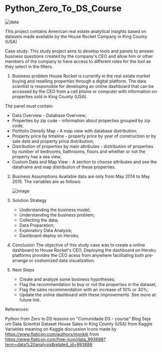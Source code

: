 # Python_Zero_To_DS_Course

   ![data](https://user-images.githubusercontent.com/87772120/128518463-2740734f-39de-4200-9b19-526be2dc1336.png)



This project contains American real estate analytical insights based on datasets made available by the House Rocket Company in King County (USA)

Case study:
This study project aims to develop tools and panels to answer business questions created by the company's CEO and allow him or other members of the company to have access to different roles for the tool as they select in the filters.

1. Business problem
  House Rocket is currently in the real estate market buying and reselling properties through a digital platform. The data scientist is responsible for developing an online dashboard that can be accessed by the CEO from a cell phone or computer with information on properties sold in King County (USA).

  The panel must contain:

  - Data Overview - Database Overview;
  - Properties by zip code - information about properties grouped by zip code;
  - Portfolio Density Map - A map view with database distribution;
  - Property price by timeline - property price by year of construction or by sale date and property price distribution;
  - Distribution of properties by main attributes - distribution of properties by number of bedrooms, bathrooms, floors and whether or not the property has a sea       view;
  - Custom Data and Map View - A section to choose attributes and see the dataframe and map distribution of these properties.

2. Business Assumptions
  Available data are only from May 2014 to May 2015.
  The variables are as follows:
  
   ![image](https://user-images.githubusercontent.com/87772120/128516689-1dfceec8-ae0f-4fb9-9904-2ece3df004e8.png)


3. Solution Strategy
   - Understanding the business model;
   - Understanding the business problem;
   - Collecting the data;
   - Data Preparation;
   - Exploratory Data Analysis;
   - Dashboard deploy on Heroku.

4. Conclusion
   The objective of this study case was to create a online dashboard to House Rocket's CEO. Deploying the dashboard on Heroku platforms provides the CEO acess from anywhere facilitating both pre-arrange or costumized data visualization.
   
5. Next Steps
   - Create and analyze some business hypotheses;
   - Flag the recommendation to buy or not the properties in the dataset;
   - Flag the sales recommendation with an increase of 10% or 30%;
   - Update the online dashboard with these improvements. See more at: future link.


References:

Python from Zero to DS lessons on "Comunidade DS - course"
Blog Seja um Data Scientist
Dataset House Sales in King County (USA) from Kaggle
Variables meaning on Kaggle discussion
Icons made by https://www.flaticon.com/authors/monkik from https://www.flaticon.com/free-icon/data_993688?term=data%20analysis&related_id=993688
